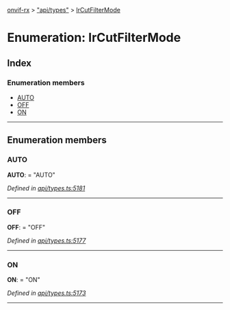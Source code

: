 [onvif-rx](../README.md) > ["api/types"](../modules/_api_types_.md) > [IrCutFilterMode](../enums/_api_types_.ircutfiltermode.md)

# Enumeration: IrCutFilterMode

## Index

### Enumeration members

* [AUTO](_api_types_.ircutfiltermode.md#auto)
* [OFF](_api_types_.ircutfiltermode.md#off)
* [ON](_api_types_.ircutfiltermode.md#on)

---

## Enumeration members

<a id="auto"></a>

###  AUTO

**AUTO**:  = "AUTO"

*Defined in [api/types.ts:5181](https://github.com/patrickmichalina/onvif-rx/blob/d62cee9/src/api/types.ts#L5181)*

___
<a id="off"></a>

###  OFF

**OFF**:  = "OFF"

*Defined in [api/types.ts:5177](https://github.com/patrickmichalina/onvif-rx/blob/d62cee9/src/api/types.ts#L5177)*

___
<a id="on"></a>

###  ON

**ON**:  = "ON"

*Defined in [api/types.ts:5173](https://github.com/patrickmichalina/onvif-rx/blob/d62cee9/src/api/types.ts#L5173)*

___


